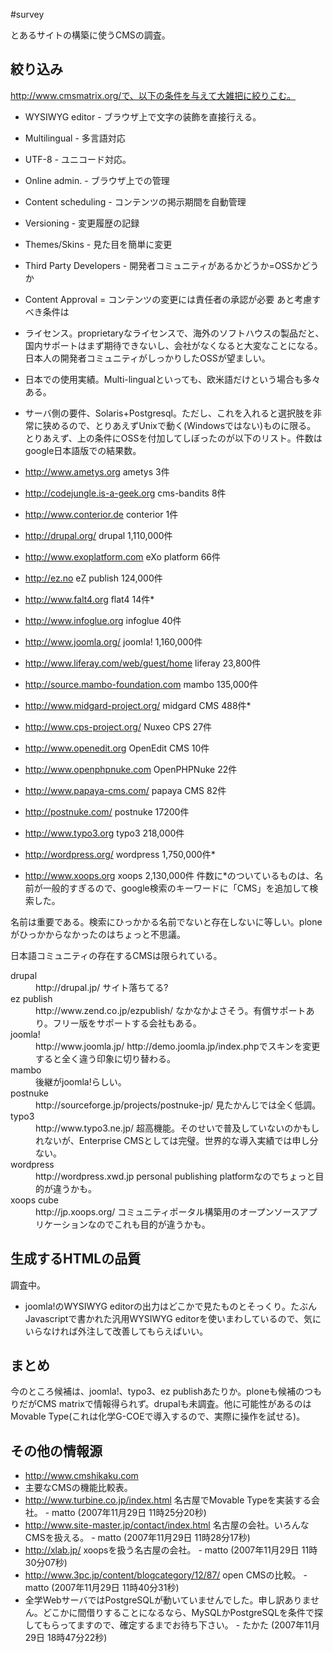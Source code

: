 #survey

とあるサイトの構築に使うCMSの調査。


## 絞り込み

http://www.cmsmatrix.org/で、以下の条件を与えて大雑把に絞りこむ。

* WYSIWYG editor - ブラウザ上で文字の装飾を直接行える。
* Multilingual - 多言語対応
* UTF-8 - ユニコード対応。
* Online admin. - ブラウザ上での管理
* Content scheduling - コンテンツの掲示期間を自動管理
* Versioning - 変更履歴の記録
* Themes/Skins - 見た目を簡単に変更
* Third Party Developers - 開発者コミュニティがあるかどうか=OSSかどうか
* Content Approval = コンテンツの変更には責任者の承認が必要
あと考慮すべき条件は

* ライセンス。proprietaryなライセンスで、海外のソフトハウスの製品だと、国内サポートはまず期待できないし、会社がなくなると大変なことになる。日本人の開発者コミュニティがしっかりしたOSSが望ましい。
* 日本での使用実績。Multi-lingualといっても、欧米語だけという場合も多々ある。
* サーバ側の要件、Solaris+Postgresql。ただし、これを入れると選択肢を非常に狭めるので、とりあえずUnixで動く(Windowsではない)ものに限る。
とりあえず、上の条件にOSSを付加してしぼったのが以下のリスト。件数はgoogle日本語版での結果数。

* http://www.ametys.org ametys 3件
* http://codejungle.is-a-geek.org cms-bandits 8件
* http://www.conterior.de conterior 1件
* http://drupal.org/ drupal 1,110,000件
* http://www.exoplatform.com eXo platform  66件
* http://ez.no eZ publish 124,000件
* http://www.falt4.org flat4 14件*
* http://www.infoglue.org infoglue 40件
* http://www.joomla.org/ joomla! 1,160,000件
* http://www.liferay.com/web/guest/home liferay 23,800件
* http://source.mambo-foundation.com mambo 135,000件
* http://www.midgard-project.org/ midgard CMS 488件*
* http://www.cps-project.org/ Nuxeo CPS 27件
* http://www.openedit.org OpenEdit CMS 10件
* http://www.openphpnuke.com OpenPHPNuke 22件
* http://www.papaya-cms.com/ papaya CMS 82件
* http://postnuke.com/ postnuke 17200件
* http://www.typo3.org typo3 218,000件
* http://wordpress.org/ wordpress 1,750,000件*
* http://www.xoops.org xoops 2,130,000件
件数に*のついているものは、名前が一般的すぎるので、google検索のキーワードに「CMS」を追加して検索した。

名前は重要である。検索にひっかかる名前でないと存在しないに等しい。ploneがひっかからなかったのはちょっと不思議。





日本語コミュニティの存在するCMSは限られている。

<dl>
  <dt>drupal</dt><dd>http://drupal.jp/ サイト落ちてる?
</dd>
  <dt>ez publish</dt><dd>http://www.zend.co.jp/ezpublish/ なかなかよさそう。有償サポートあり。フリー版をサポートする会社もある。
</dd>
  <dt>joomla!</dt><dd>http://www.joomla.jp/ http://demo.joomla.jp/index.phpでスキンを変更すると全く違う印象に切り替わる。
</dd>
  <dt>mambo</dt><dd>後継がjoomla!らしい。
</dd>
  <dt>postnuke</dt><dd>http://sourceforge.jp/projects/postnuke-jp/ 見たかんじでは全く低調。
</dd>
  <dt>typo3</dt><dd>http://www.typo3.ne.jp/ 超高機能。そのせいで普及していないのかもしれないが、Enterprise CMSとしては完璧。世界的な導入実績では申し分ない。
</dd>
  <dt>wordpress</dt><dd>http://wordpress.xwd.jp personal publishing platformなのでちょっと目的が違うかも。
</dd>
  <dt>xoops cube</dt><dd>http://jp.xoops.org/ コミュニティポータル構築用のオープンソースアプリケーションなのでこれも目的が違うかも。
</dd>
</dl>

## 生成するHTMLの品質

調査中。

* joomla!のWYSIWYG editorの出力はどこかで見たものとそっくり。たぶんJavascriptで書かれた汎用WYSIWYG editorを使いまわしているので、気にいらなければ外注して改善してもらえばいい。

## まとめ

今のところ候補は、joomla!、typo3、ez publishあたりか。ploneも候補のつもりだがCMS matrixで情報得られず。drupalも未調査。他に可能性があるのはMovable Type(これは化学G-COEで導入するので、実際に操作を試せる)。


## その他の情報源

* http://www.cmshikaku.com
* [](cmsmatrix.pdf) 主要なCMSの機能比較表。
* http://www.turbine.co.jp/index.html 名古屋でMovable Typeを実装する会社。 - matto (2007年11月29日 11時25分20秒)
* http://www.site-master.jp/contact/index.html 名古屋の会社。いろんなCMSを扱える。 - matto (2007年11月29日 11時28分17秒)
* http://xlab.jp/ xoopsを扱う名古屋の会社。 - matto (2007年11月29日 11時30分07秒)
* http://www.3pc.jp/content/blogcategory/12/87/ open CMSの比較。 - matto (2007年11月29日 11時40分31秒)
* 全学WebサーバではPostgreSQLが動いていませんでした。申し訳ありません。どこかに間借りすることになるなら、MySQLかPostgreSQLを条件で探してもらってますので、確定するまでお待ち下さい。 - たかた (2007年11月29日 18時47分22秒)




